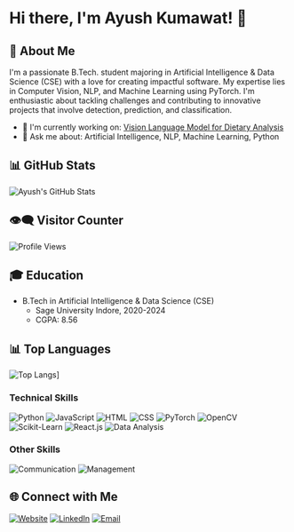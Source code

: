 # Hi there, I'm Ayush Kumawat! 👋

## 🚀 About Me

I'm a passionate B.Tech. student majoring in Artificial Intelligence & Data Science (CSE) with a love for creating impactful software. My expertise lies in Computer Vision, NLP, and Machine Learning using PyTorch. I'm enthusiastic about tackling challenges and contributing to innovative projects that involve detection, prediction, and classification.

- 🌱 I'm currently working on: [Vision Language Model for Dietary Analysis](https://github.com/Ayushkumawat/Vision-Language-Model-for-Dietary-Analysis)
- 💬 Ask me about: Artificial Intelligence, NLP, Machine Learning, Python

## 📊 GitHub Stats

![Ayush's GitHub Stats](https://github-readme-stats.vercel.app/api?username=Ayushkumawat&show_icons=true&theme=radical)

## 👁️‍🗨️ Visitor Counter

![Profile Views](https://komarev.com/ghpvc/?username=Ayushkumawat)

## 🎓 Education

- B.Tech in Artificial Intelligence & Data Science (CSE)
  - Sage University Indore, 2020-2024
  - CGPA: 8.56

## 📊 Top Languages

![Top Langs](https://github-readme-stats.vercel.app/api/top-langs/?username=Ayushkumawat&layout=compact)]

### Technical Skills

![Python](https://img.shields.io/badge/Python-Intermediate-blue?style=for-the-badge&logo=python)
![JavaScript](https://img.shields.io/badge/JavaScript-Intermediate-yellow?style=for-the-badge&logo=javascript)
![HTML](https://img.shields.io/badge/HTML-Advanced-orange?style=for-the-badge&logo=html5)
![CSS](https://img.shields.io/badge/CSS-Advanced-blue?style=for-the-badge&logo=css3)
![PyTorch](https://img.shields.io/badge/PyTorch-Advanced-orange?style=for-the-badge&logo=pytorch)
![OpenCV](https://img.shields.io/badge/OpenCV-Intermediate-blue?style=for-the-badge&logo=opencv)
![Scikit-Learn](https://img.shields.io/badge/Scikit--Learn-Intermediate-yellow?style=for-the-badge&logo=scikit-learn)
![React.js](https://img.shields.io/badge/React.js-Intermediate-blue?style=for-the-badge&logo=react)
![Data Analysis](https://img.shields.io/badge/Data%20Analysis-Intermediate-yellow?style=for-the-badge)

### Other Skills

![Communication](https://img.shields.io/badge/Communication-Advanced-green?style=for-the-badge)
![Management](https://img.shields.io/badge/Management-Advanced-green?style=for-the-badge)

## 🌐 Connect with Me

[![Website](https://img.shields.io/badge/Website-Ayushkumawat.github.io-blue)](https://Ayushkumawat.github.io/)
[![LinkedIn](https://img.shields.io/badge/LinkedIn-Ayush%20Kumawat-blue)](https://www.linkedin.com/in/ayush-kumawat)
[![Email](https://img.shields.io/badge/Email-ayushkumawat2112%40gmail.com-green)](mailto:ayushkumawat2112@gmail.com)
